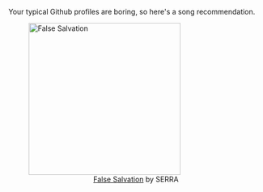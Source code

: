 Your typical Github profiles are boring, so here's a song recommendation.
<figure><img width="300" height="300" src="https://i.scdn.co/image/ab67616d0000b27329ecdbf196380869aafe5c00" alt="False Salvation" /><figcaption align="center"><a href="https://open.spotify.com/track/4fbkQXWNByTpviX70JIVlD" target="_blank">False Salvation</a> by SERRA</figcaption></figure>
